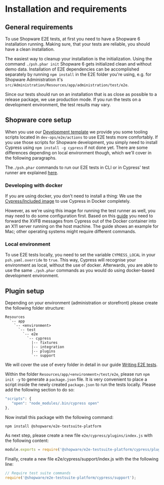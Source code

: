 # Installation and requirements

## General requirements

To use Shopware E2E tests, at first you need to have a Shopware 6 installation running. 
Making sure, that your tests are reliable, you should have a clean installation.

The easiest way to cleanup your installation is the initialization. Using the command `./psh.phar init` Shopware 6 gets 
initialized clean and without demo data. Installation of E2E dependencies can be accomplished separately 
by running `npm install` in the E2E folder you're using, e.g. for Shopware Administration it's 
`src/Administration/Resources/app/administration/test/e2e`.

Since our tests should run on an installation that is as close as possible to a release package, we use 
production mode. If you run the tests on a development environment, the test results may vary. 

## Shopware core setup

When you use our [Development template](https://github.com/shopware/development) we provide you some tooling scripts 
located in `dev-ops/e2e/actions` to use E2E tests more comfortably. If you use those scripts for Shopware development, 
you simply need to install Cypress using `npm install -g cypress` if not done yet. There are some differences 
depending on local environment though, which we'll cover in the following paragraphs.

The`./psh.phar` commands to run our E2E tests in CLI or in Cypress' test runner are explained 
[here](#Running-End-to-End-Tests).

### Developing with docker

If you are using docker, you don't need to install a thing: We use the 
[Cypress/Included image](https://github.com/cypress-io/cypress-docker-images/tree/master/included) 
to use Cypress in Docker completely. 

However, as we're using this image for running the test runner as well, you may need to do some configuration first. 
Based on this [guide](https://www.cypress.io/blog/2019/05/02/run-cypress-with-a-single-docker-command) you need to 
forward the XVFB messages from Cypress out of the Docker container into an X11 server running on the host machine. 
The guide shows an example for Mac; other operating systems might require different commands.

### Local environment

To use E2E tests locally, you need to set the variable `CYPRESS_LOCAL` in your `psh.yaml.override` to `true`. This way,
Cypress will recognise your environment as local, without the use of docker. Afterwards, you are able to use the same 
`./psh.phar` commands as you would do using docker-based development environment.

## Plugin setup

Depending on your environment (administration or storefront) please create the following folder structure:
```
Resources
  `-- app
    `-- <environment>
      `-- test
        `-- e2e
          `-- cypress
            |-- fixtures
            |-- integration
            |-- plugins
            `-- support
```
We will cover the use of every folder in detail in our guide [Writing E2E tests](#Writing-End-to-End-Tests). 

Within the folder `Resources/app/<environment>/test/e2e`, please run `npm init -y` to generate a `package.json` file. 
It is very convenient to place a script inside the newly created `package.json` to run the tests locally. 
Please add the following section to do so: 
```javascript
"scripts": {
   "open": "node_modules/.bin/cypress open"
},
```

Now install this package with the following command:
```
npm install @shopware/e2e-testsuite-platform
```

As next step, please create a new file `e2e/cypress/plugins/index.js` with the following content:
```javascript
module.exports = require('@shopware/e2e-testsuite-platform/cypress/plugins');
```

Finally, create a new file e2e/cypress/support/index.js with the the following line:
```javascript
// Require test suite commands
require('@shopware/e2e-testsuite-platform/cypress/support');
```

